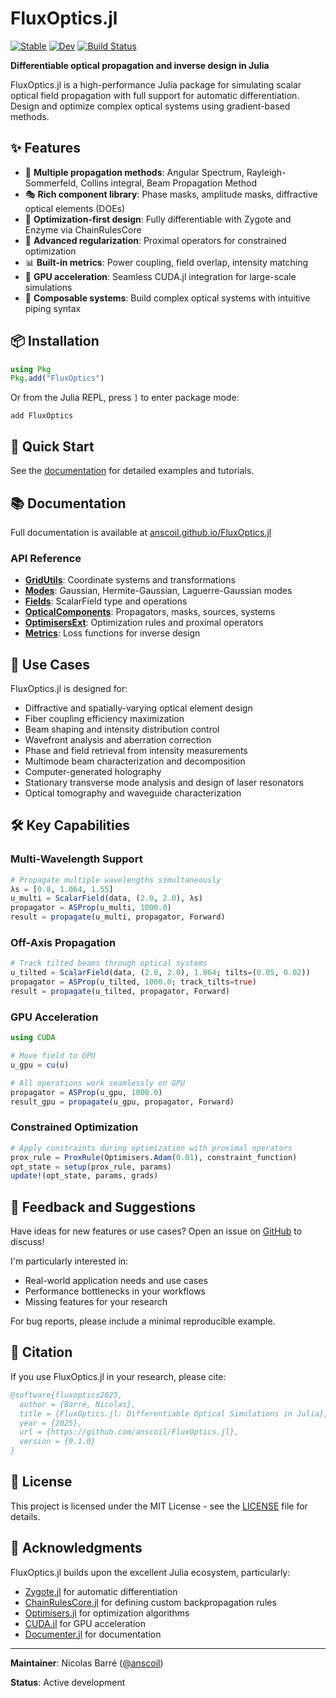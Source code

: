 # FluxOptics.jl

[![Stable](https://img.shields.io/badge/docs-stable-blue.svg)](https://anscoil.github.io/FluxOptics.jl/stable/)
[![Dev](https://img.shields.io/badge/docs-dev-blue.svg)](https://anscoil.github.io/FluxOptics.jl/dev/)
[![Build Status](https://github.com/anscoil/FluxOptics.jl/actions/workflows/CI.yml/badge.svg?branch=main)](https://github.com/anscoil/FluxOptics.jl/actions/workflows/CI.yml?query=branch%3Amain)

**Differentiable optical propagation and inverse design in Julia**

FluxOptics.jl is a high-performance Julia package for simulating scalar optical field propagation with full support for automatic differentiation. Design and optimize complex optical systems using gradient-based methods.

## ✨ Features

- 🌊 **Multiple propagation methods**: Angular Spectrum, Rayleigh-Sommerfeld, Collins integral, Beam Propagation Method
- 🎭 **Rich component library**: Phase masks, amplitude masks, diffractive optical elements (DOEs)
- 🎯 **Optimization-first design**: Fully differentiable with Zygote and Enzyme via ChainRulesCore
- 🔧 **Advanced regularization**: Proximal operators for constrained optimization
- 📊 **Built-in metrics**: Power coupling, field overlap, intensity matching
- 🚀 **GPU acceleration**: Seamless CUDA.jl integration for large-scale simulations
- 🧩 **Composable systems**: Build complex optical systems with intuitive piping syntax

## 📦 Installation

```julia
using Pkg
Pkg.add("FluxOptics")
```

Or from the Julia REPL, press `]` to enter package mode:
```
add FluxOptics
```

## 🚀 Quick Start

See the [documentation](https://anscoil.github.io/FluxOptics.jl/stable/) for detailed examples and tutorials.

## 📚 Documentation

Full documentation is available at [anscoil.github.io/FluxOptics.jl](https://anscoil.github.io/FluxOptics.jl/stable/)

### API Reference

- **[GridUtils](https://anscoil.github.io/FluxOptics.jl/stable/api/gridutils/)**: Coordinate systems and transformations
- **[Modes](https://anscoil.github.io/FluxOptics.jl/stable/api/modes/)**: Gaussian, Hermite-Gaussian, Laguerre-Gaussian modes
- **[Fields](https://anscoil.github.io/FluxOptics.jl/stable/api/fields/)**: ScalarField type and operations
- **[OpticalComponents](https://anscoil.github.io/FluxOptics.jl/stable/api/optical_components/)**: Propagators, masks, sources, systems
- **[OptimisersExt](https://anscoil.github.io/FluxOptics.jl/stable/api/optimisers/)**: Optimization rules and proximal operators
- **[Metrics](https://anscoil.github.io/FluxOptics.jl/stable/api/metrics/)**: Loss functions for inverse design

## 🎯 Use Cases

FluxOptics.jl is designed for:

- Diffractive and spatially-varying optical element design
- Fiber coupling efficiency maximization  
- Beam shaping and intensity distribution control
- Wavefront analysis and aberration correction
- Phase and field retrieval from intensity measurements
- Multimode beam characterization and decomposition
- Computer-generated holography
- Stationary transverse mode analysis and design of laser resonators
- Optical tomography and waveguide characterization

## 🛠️ Key Capabilities

### Multi-Wavelength Support

```julia
# Propagate multiple wavelengths simultaneously
λs = [0.8, 1.064, 1.55]
u_multi = ScalarField(data, (2.0, 2.0), λs)
propagator = ASProp(u_multi, 1000.0)
result = propagate(u_multi, propagator, Forward)
```

### Off-Axis Propagation

```julia
# Track tilted beams through optical systems
u_tilted = ScalarField(data, (2.0, 2.0), 1.064; tilts=(0.05, 0.02))
propagator = ASProp(u_tilted, 1000.0; track_tilts=true)
result = propagate(u_tilted, propagator, Forward)
```

### GPU Acceleration

```julia
using CUDA

# Move field to GPU
u_gpu = cu(u)

# All operations work seamlessly on GPU
propagator = ASProp(u_gpu, 1000.0)
result_gpu = propagate(u_gpu, propagator, Forward)
```

### Constrained Optimization

```julia
# Apply constraints during optimization with proximal operators
prox_rule = ProxRule(Optimisers.Adam(0.01), constraint_function)
opt_state = setup(prox_rule, params)
update!(opt_state, params, grads)
```

## 🤝 Feedback and Suggestions

Have ideas for new features or use cases? Open an issue on [GitHub](https://github.com/anscoil/FluxOptics.jl/issues) to discuss!

I'm particularly interested in:
- Real-world application needs and use cases
- Performance bottlenecks in your workflows
- Missing features for your research

For bug reports, please include a minimal reproducible example.

## 📝 Citation

If you use FluxOptics.jl in your research, please cite:

```bibtex
@software{fluxoptics2025,
  author = {Barré, Nicolas},
  title = {FluxOptics.jl: Differentiable Optical Simulations in Julia},
  year = {2025},
  url = {https://github.com/anscoil/FluxOptics.jl},
  version = {0.1.0}
}
```

## 📄 License

This project is licensed under the MIT License - see the [LICENSE](LICENSE) file for details.

## 🙏 Acknowledgments

FluxOptics.jl builds upon the excellent Julia ecosystem, particularly:
- [Zygote.jl](https://github.com/FluxML/Zygote.jl) for automatic differentiation
- [ChainRulesCore.jl](https://github.com/JuliaDiff/ChainRulesCore.jl) for defining custom backpropagation rules
- [Optimisers.jl](https://github.com/FluxML/Optimisers.jl) for optimization algorithms
- [CUDA.jl](https://github.com/JuliaGPU/CUDA.jl) for GPU acceleration
- [Documenter.jl](https://github.com/JuliaDocs/Documenter.jl) for documentation

---

**Maintainer**: Nicolas Barré ([@anscoil](https://github.com/anscoil))

**Status**: Active development
